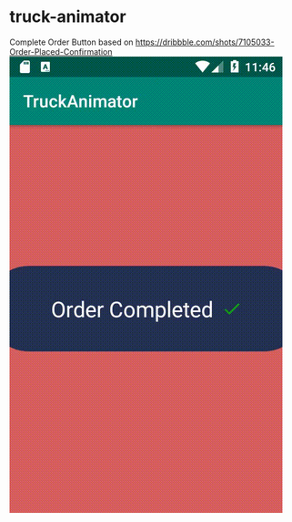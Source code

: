 # truck-animator
Complete Order Button based on https://dribbble.com/shots/7105033-Order-Placed-Confirmation
![truck animation](https://github.com/ozcanzaferayan/truck-animator/blob/master/screenshot/truckAnimator.gif)
